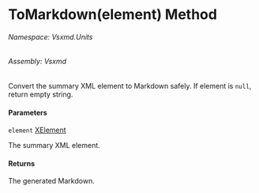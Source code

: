<a name='M-Vsxmd-Units-SummaryUnit-ToMarkdown-System-Xml-Linq-XElement-'></a>
# ToMarkdown(element) Method

###### Namespace:  Vsxmd.Units

###### Assembly:  Vsxmd

Convert the summary XML element to Markdown safely.
If element is `null`, return empty string.

#### Parameters

`element`  [XElement](https://docs.microsoft.com/dotnet/api/System.Xml.Linq.XElement)  

The summary XML element.

#### Returns





The generated Markdown.
